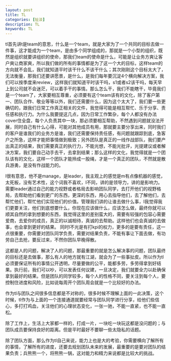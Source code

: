 ```yaml
---
layout: post
title: TL
categories: [扯淡]
description: TL
keywords: TL
---
```


tl首先讲t是team的意思，什么是一个team，就是大家为了一个共同的目标去做一件事，这才能成为一个team，是由多个同学组成的，那就是一个小型的组织，既然是组织就要讲组织的使命，那我们team的使命是什么，可能是让业务方爽让客户爽让商家爽，所以我们做的所有的事情都是为了这一个大的目标，这样team的方向就不会乱，我们就知道平时该干什么不该干什么；其次刚刚这个目标太大了，无法衡量，那我们还要讲愿景，是什么，是我们每年要沉淀4个横向解决方案，我们可以按季度来review，这样我们就知道平时该干吗，s1或者s2该干吗，每天早上到公司就不会迷茫，可以着手干的事情。那么怎么干，我们不能瞎干，毕竟我们是一个team了，大家要相互尊重，必须要有这个team该有的文化，除了客户第一、团队合作、敬业等等以外，我们还需要什么，因为这个太大了，我们要一些更确切的，跟我们日常工作真正相关的文件，我觉得可能是相互帮忙、乐于分享、责任感和执行力。为什么我要提这几点，因为日常工作繁杂，每个人都没有办法cover住全盘，每个人负责其中一块，那必须要相互帮助，不然遇到问题就没法开展，同时自己有什么心得，可能对其他成员有用，那就要主要分享出来，同时我们的客户是谁我们的业务方是谁，我们还需要保持责任感，有问题就跟踪到底，急客户之所急，这样才能把事情做到极致；另外团队是真正的一线作战部队，我们要产出真正的结果，我们需要真正的执行力，不能光想，不能光批评，光提建议或者解决方案，我们要自己动手去干，去拿到结果；那么这样的文化，我觉得就是一个团队该有的文化，这样一个团队才能拎成一股绳，才是一个真正的团队，不然就是散兵游勇，是没有作战能力的。

l很有意思，他不是manage，是leader，我主观上的感觉是m有点像机器的感觉，太死板，没有艺术性，这个词我不喜欢，l不同，讲的是领导力，讲的是影响力。需要leader通过自己的能力视野或者格局去影响团队同学，去打开他们的视野格局，去帮助他们看到更广的东西，更深的东西，用心去指导他们，去了解他们，去帮忙他们，帮忙他们实现他们的价值。管理我们讲的让谁去做什么事，l我觉得我们更要关注，他们到底想要什么，你现在应该做什么，应该怎么做，最终你就可以顺其自然的拿到想要的东西，我觉得这里的差别蛮大的，需要有较强的包容心需要爱商，去爱你的成员，真正的以诚相待，真诚的去帮助。这样他们也会真诚的去做事，也会拿到更好的结果。
同时l不光是有打kpi的权力，更多的是要有责任，这一点很重要，你需要对团队同学负责，需要对结果负责，不能有事让下面去做，有功劳自己去抢，要反过来，不然你团队早晚得散。

这都是人的问题，解决了人的问题，那最重要的就是怎么解决事的问题，团队最终的目标还是去做事，那么有人的地方就有江湖，就会为了一些事扯皮。所以作为tl必须要保证所有的事情公开透明，尽量要做的公平，能都多劳，多劳得拿到好结果。执行前，我们可以吵，可以发表任何议建，一旦决定，我们就要全力以赴确保拿到最好的结果。但是团队的同学较多，每个人的性格不同，要关注到每个人，要控制住进度和风险，比如说每周开个团队周会就是一个比较好的办法。

作为tl与团队之间很多信息都是不对称的，很多时候不理解上面的一此决策，这个时候，tl作为与上面的一个连接通道就要经常与团队同学进行分享，给他们些信心，多打打鸡血，关注他们的心理状态变化，一张一驰，不能一直紧，也不能一直松。

除了工作上，生活上大家都一样的，打成一片，一块吃一块玩这都是没问题的；与团队成员要保持良好的距离。但是平时最好不要聊一些太隐私的话题。

除了团队方面，那么作为tl自己来说，能力上也是大的考验，你需要横向了解所有的事情，了解所有的进度，还要去规划团队未来的发展，最重要的是要对团队的结果负责；兵熊熊一个，将熊熊一锅，这对能力和精力来说都是比较大的挑战。



